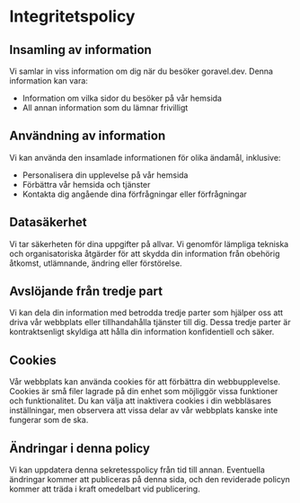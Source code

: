# Integritetspolicy

## Insamling av information

Vi samlar in viss information om dig när du besöker goravel.dev. Denna information kan vara:

- Information om vilka sidor du besöker på vår hemsida
- All annan information som du lämnar frivilligt

## Användning av information

Vi kan använda den insamlade informationen för olika ändamål, inklusive:

- Personalisera din upplevelse på vår hemsida
- Förbättra vår hemsida och tjänster
- Kontakta dig angående dina förfrågningar eller förfrågningar

## Datasäkerhet

Vi tar säkerheten för dina uppgifter på allvar. Vi genomför lämpliga tekniska och organisatoriska åtgärder för att skydda
din information från obehörig åtkomst, utlämnande, ändring eller förstörelse.

## Avslöjande från tredje part

Vi kan dela din information med betrodda tredje parter som hjälper oss att driva vår webbplats eller tillhandahålla tjänster till
dig. Dessa tredje parter är kontraktsenligt skyldiga att hålla din information konfidentiell och säker.

## Cookies

Vår webbplats kan använda cookies för att förbättra din webbupplevelse. Cookies är små filer lagrade på din enhet som
möjliggör vissa funktioner och funktionalitet. Du kan välja att inaktivera cookies i din webbläsares inställningar, men observera
att vissa delar av vår webbplats kanske inte fungerar som de ska.

## Ändringar i denna policy

Vi kan uppdatera denna sekretesspolicy från tid till annan. Eventuella ändringar kommer att publiceras på denna sida, och den reviderade policyn
kommer att träda i kraft omedelbart vid publicering.
